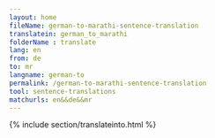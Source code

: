 ```yaml
---
layout: home
fileName: german-to-marathi-sentence-translation
translatein: german_to_marathi
folderName : translate
lang: en
from: de
to: mr
langname: german-to
permalink: /german-to-marathi-sentence-translation
tool: sentence-translations
matchurls: en&&de&&mr
---
```

{% include section/translateinto.html %}

